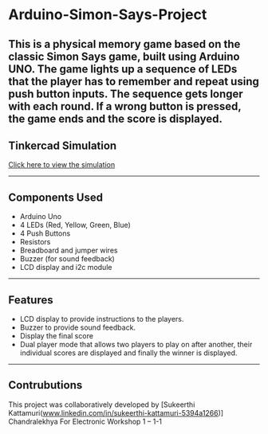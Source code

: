 # Arduino-Simon-Says-Project

This is a physical memory game based on the classic **Simon Says** game, built using Arduino UNO. The game lights up a sequence of LEDs that the player has to remember and repeat using push button inputs. The sequence gets longer with each round. If a wrong button is pressed, the game ends and the score is displayed.
---

## Tinkercad Simulation
[Click here to view the simulation](https://www.tinkercad.com/things/9QhDBLZ3X4b-simon-says-final?sharecode=ZoL7l3RGfnsuFzS5m910p0wC_b0-Om4zPBkRMCpe7Gk)

---

## Components Used
- Arduino Uno
- 4 LEDs (Red, Yellow, Green, Blue)
- 4 Push Buttons
- Resistors
- Breadboard and jumper wires
- Buzzer (for sound feedback)
- LCD display and i2c module

---

## Features
- LCD display to provide instructions to the players.
- Buzzer to provide sound feedback.
- Display the final score
- Dual player mode that allows two players to play on after another, their individual scores are displayed and finally the winner is displayed.

---

## Contrubutions
This project was collaboratively developed by 
[Sukeerthi Kattamuri(www.linkedin.com/in/sukeerthi-kattamuri-5394a1266)]
Chandralekhya
For Electronic Workshop 1 – 1-1  
